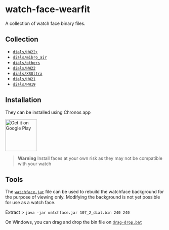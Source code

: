 # watch-face-wearfit
 
 A collection of watch face binary files.

 ## Collection

 - [`dials/HW22+`](dials/HW22+/README.md)
 - [`dials/mibro_air`](dials/mibro_air/README.md)
 - [`dials/others`](dials/others/README.md)
 - [`dials/HW22`](dials/HW22/README.md)
 - [`dials/X8Ultra`](dials/X8Ultra/README.md)
 - [`dials/HW21`](dials/HW21/README.md)
 - [`dials/HW19`](dials/HW19/README.md)

## Installation
 
 They can be installed using Chronos app
 
 <a href='https://play.google.com/store/apps/details?id=com.fbiego.chronos&pcampaignid=pcampaignidMKT-Other-global-all-co-prtnr-py-PartBadge-Mar2515-1'><img alt='Get it on Google Play' height="100px" src='https://play.google.com/intl/en_us/badges/static/images/badges/en_badge_web_generic.png'/></a>


> **Warning**
> Install faces at your own risk as they may not be compatible with your watch

## Tools

The [`watchface.jar`](tools/watchface.jar) file can be used to rebuild the watchface background for the purpose of viewing only. Modifying the background is not yet possible for use as a watch face.

Extract > `java -jar watchface.jar 107_2_dial.bin 240 240`

On Windows, you can drag and drop the bin file on [`drag-drop.bat`](tools/drag-drop)

